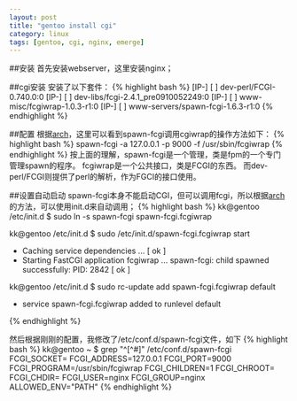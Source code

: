 ```yaml
---
layout: post
title: "gentoo install cgi"
category: linux
tags: [gentoo, cgi, nginx, emerge]
---
```


##安装
首先安装webserver，这里安装nginx；

##cgi安装
安装了以下套件：
{% highlight bash %}
 [IP-] [  ] dev-perl/FCGI-0.740.0:0
 [IP-] [  ] dev-libs/fcgi-2.4.1_pre0910052249:0
 [IP-] [  ] www-misc/fcgiwrap-1.0.3-r1:0
 [IP-] [  ] www-servers/spawn-fcgi-1.6.3-r1:0
{% endhighlight %}

##配置
根据[arch](https://wiki.archlinux.org/index.php/nginx)，这里可以看到spawn-fcgi调用cgiwrap的操作方法如下：
{% highlight bash %}
spawn-fcgi -a 127.0.0.1 -p 9000 -f /usr/sbin/fcgiwrap
{% endhighlight %}
按上面的理解，spawn-fcgi是一个管理，类是fpm的一个专门管理spawn的程序。
fcgiwrap是一个公共接口，类是FCGI的东西。
而dev-perl/FCGI则提供了perl的解析，作为FGCI的接口使用。

##设置自动启动
spawn-fcgi本身不能启动CGI，但可以调用fcgi，所以根据[arch](https://wiki.archlinux.org/index.php/nginx)的方法，可以使用init.d来自动调用；
{% highlight bash %}
kk@gentoo /etc/init.d $ sudo ln -s spawn-fcgi spawn-fcgi.fcgiwrap

kk@gentoo /etc/init.d $ sudo /etc/init.d/spawn-fcgi.fcgiwrap start
* Caching service dependencies ...                                     [ ok ]
* Starting FastCGI application fcgiwrap ...
spawn-fcgi: child spawned successfully: PID: 2842                      [ ok ]

kk@gentoo /etc/init.d $ sudo rc-update add spawn-fcgi.fcgiwrap default
* service spawn-fcgi.fcgiwrap added to runlevel default

{% endhighlight %}

然后根据刚刚的配置，我修改了/etc/conf.d/spawn-fcgi文件，如下
{% highlight bash %}
kk@gentoo ~ $ grep "^[^#]" /etc/conf.d/spawn-fcgi
FCGI_SOCKET=
FCGI_ADDRESS=127.0.0.1
FCGI_PORT=9000
FCGI_PROGRAM=/usr/sbin/fcgiwrap
FCGI_CHILDREN=1
FCGI_CHROOT=
FCGI_CHDIR=
FCGI_USER=nginx
FCGI_GROUP=nginx
ALLOWED_ENV="PATH"
{% endhighlight %}

